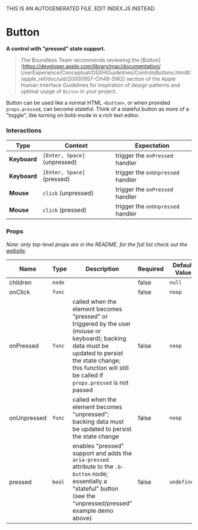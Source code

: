 THIS IS AN AUTOGENERATED FILE. EDIT INDEX.JS INSTEAD.

# Button
__A control with "pressed" state support.__

> The Boundless Team recommends reviewing the [Button](https://developer.apple.com/library/mac/documentation/
UserExperience/Conceptual/OSXHIGuidelines/ControlsButtons.html#//apple_ref/doc/uid/20000957-CH48-SW2) section of
the Apple Human Interface Guidelines for inspiration of design patterns and optimal usage of `Button` in your
project.

Button can be used like a normal HTML `<button>`, or when provided `props.pressed`, can become stateful. Think of a stateful button as more of a "toggle", like turning on bold-mode in a rich text editor.

### Interactions

Type | Context | Expectation
---- | ------- | -----------
__Keyboard__ | `[Enter, Space]` (unpressed) | trigger the `onPressed` handler
__Keyboard__ | `[Enter, Space]` (pressed) | trigger the `onUnpressed` handler
__Mouse__ | `click` (unpressed) | trigger the `onPressed` handler
__Mouse__ | `click` (pressed) | trigger the `onUnpressed` handler

### Props

_Note: only top-level props are in the README, for the full list check out the [website](http://boundless.js.org/Button#props)._

Name | Type | Description | Required | Default Value
---- | ---- | ----------- | -------- | -------------
children | `node` |  | false | `null`
onClick | `func` |  | false | `noop`
onPressed | `func` | called when the element becomes "pressed" or triggered by the user (mouse or keyboard); backing data must be updated to persist the state change; this function will still be called if `props.pressed` is not passed | false | `noop`
onUnpressed | `func` | called when the element becomes "unpressed"; backing data must be updated to persist the state change | false | `noop`
pressed | `bool` | enables "pressed" support and adds the `aria-pressed` attribute to the `.b-button` node; essentially a "stateful" button (see the "unpressed/pressed" example demo above) | false | `undefined`
